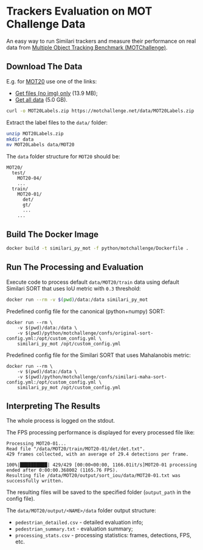 # Trackers Evaluation on MOT Challenge Data

An easy way to run Similari trackers and measure their performance on real data from 
[Multiple Object Tracking Benchmark (MOTChallenge)](https://motchallenge.net/).

## Download The Data

E.g. for [MOT20](https://motchallenge.net/data/MOT20/) use one of the links:

* [Get files (no img) only](https://motchallenge.net/data/MOT20Labels.zip) (13.9 MB);
* [Get all data](https://motchallenge.net/data/MOT20.zip) (5.0 GB).

```bash
curl -o MOT20Labels.zip https://motchallenge.net/data/MOT20Labels.zip
```

Extract the label files to the `data/` folder:

```bash
unzip MOT20Labels.zip
mkdir data
mv MOT20Labels data/MOT20

```

The `data` folder structure for `MOT20` should be:
```
MOT20/
  test/
    MOT20-04/
    ...
  train/
    MOT20-01/
      det/
      gt/
      ...
    ...
```

## Build The Docker Image

```bash
docker build -t similari_py_mot -f python/motchallenge/Dockerfile .
```

## Run The Processing and Evaluation

Execute code to process default `data/MOT20/train` data using default Similari SORT that uses 
IoU metric with `0.3` threshold: 

```bash
docker run --rm -v $(pwd)/data:/data similari_py_mot
```

Predefined config file for the canonical (python+numpy) SORT:

```shell
docker run --rm \
    -v $(pwd)/data:/data \
    -v $(pwd)/python/motchallenge/confs/original-sort-config.yml:/opt/custom_config.yml \
    similari_py_mot /opt/custom_config.yml
```

Predefined config file for the Similari SORT that uses Mahalanobis metric:

```shell
docker run --rm \
    -v $(pwd)/data:/data \
    -v $(pwd)/python/motchallenge/confs/similari-maha-sort-config.yml:/opt/custom_config.yml \
    similari_py_mot /opt/custom_config.yml
```


## Interpreting The Results

The whole process is logged on the stdout. 

The FPS processing performance is displayed for every processed file like:

```
Processing MOT20-01...
Read file "/data/MOT20/train/MOT20-01/det/det.txt".
429 frames collected, with an average of 29.4 detections per frame.

100%|██████████| 429/429 [00:00<00:00, 1166.01it/s]MOT20-01 processing ended after 0:00:00.368002 (1165.76 FPS).
Resulting file /data/MOT20/output/sort_iou/data/MOT20-01.txt was successfully written.
```

The resulting files will be saved to the specified folder (`output_path` in the config file).

The `data/MOT20/output/<NAME>/data` folder output structure:
* `pedestrian_detailed.csv` - detailed evaluation info;
* `pedestrian_summary.txt` - evaluation summary;
* `processing_stats.csv` - processing statistics: frames, detections, FPS, etc.